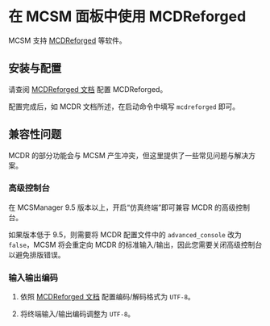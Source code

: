 # 在 MCSM 面板中使用 MCDReforged

MCSM 支持 [MCDReforged](https://github.com/Fallen-Breath/MCDReforged) 等软件。

## 安装与配置

请查阅 [MCDReforged 文档](https://mcdreforged.readthedocs.io/zh_CN/latest/) 配置 MCDReforged。

配置完成后，如 MCDR 文档所述，在启动命令中填写 `mcdreforged` 即可。

## 兼容性问题

MCDR 的部分功能会与 MCSM 产生冲突，但这里提供了一些常见问题与解决方案。

### 高级控制台

在 MCSManager 9.5 版本以上，开启“仿真终端”即可兼容 MCDR 的高级控制台。

如果版本低于 9.5，则需要将 MCDR 配置文件中的 `advanced_console` 改为 `false`，MCSM 将会重定向 MCDR 的标准输入/输出，因此您需要关闭高级控制台以避免排版错误。


### 输入输出编码

1. 依照 [MCDReforged 文档](https://mcdreforged.readthedocs.io/zh_CN/latest/configuration.html#encoding-decoding) 配置编码/解码格式为 `UTF-8`。

2. 将终端输入/输出编码调整为 `UTF-8`。
